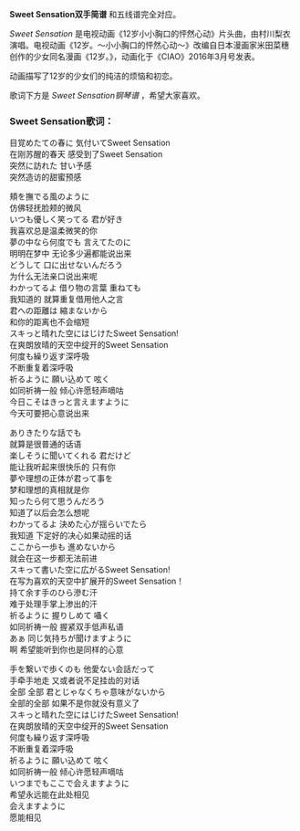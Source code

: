 

**Sweet Sensation双手简谱** 和五线谱完全对应。

_Sweet Sensation_
是电视动画《12岁小小胸口的怦然心动》片头曲，由村川梨衣演唱。电视动画《12岁。～小小胸口的怦然心动～》改编自日本漫画家米田菜穗创作的少女同名漫画《12岁。》，动画化于《CIAO》2016年3月号发表。

动画描写了12岁的少女们的纯洁的烦恼和初恋。

歌词下方是 _Sweet Sensation钢琴谱_ ，希望大家喜欢。

### Sweet Sensation歌词：

目覚めたての春に 気付いてSweet Sensation  
在刚苏醒的春天 感受到了Sweet Sensation  
突然に訪れた 甘い予感  
突然造访的甜蜜预感

頬を撫でる風のように  
仿佛轻抚脸颊的微风  
いつも優しく笑ってる 君が好き  
我喜欢总是温柔微笑的你  
夢の中なら何度でも 言えてたのに  
明明在梦中 无论多少遍都能说出来  
どうして 口に出せないんだろう  
为什么无法亲口说出来呢  
わかってるよ 借り物の言葉 重ねても  
我知道的 就算重复借用他人之言  
君への距離は 縮まないから  
和你的距离也不会缩短  
スキっと晴れた空にはじけたSweet Sensation!  
在爽朗放晴的天空中绽开的Sweet Sensation  
何度も繰り返す深呼吸  
不断重复着深呼吸  
祈るように 願い込めて 呟く  
如同祈祷一般 倾心许愿轻声嘀咕  
今日こそはきっと言えますように  
今天可要把心意说出来

ありきたりな話でも  
就算是很普通的话语  
楽しそうに聞いてくれる 君だけど  
能让我听起来很快乐的 只有你  
夢や理想の正体が君って事を  
梦和理想的真相就是你  
知ったら何て思うんだろう  
知道了以后会怎么想呢  
わかってるよ 決めた心が揺らいでたら  
我知道 下定好的决心如果动摇的话  
ここから一歩も 進めないから  
就会在这一步都无法前进  
スキって書いた空に広がるSweet Sensation!  
在写为喜欢的天空中扩展开的Sweet Sensation！  
持て余す手のひら滲む汗  
难于处理手掌上渗出的汗  
祈るように 握りしめて 囁く  
如同祈祷一般 握紧双手低声私语  
あぁ 同じ気持ちが聞けますように  
啊 希望能听到你也是同样的心意

手を繋いで歩くのも 他愛ない会話だって  
手牵手地走 又或者说不足挂齿的对话  
全部 全部 君とじゃなくちゃ意味がないから  
全部的全部 如果不是你就没有意义了  
スキっと晴れた空にはじけたSweet Sensation!  
在爽朗放晴的天空中绽开的Sweet Sensation  
何度も繰り返す深呼吸  
不断重复着深呼吸  
祈るように 願い込めて 呟く  
如同祈祷一般 倾心许愿轻声嘀咕  
いつまでもここで会えますように  
希望永远能在此处相见  
会えますように  
愿能相见

